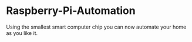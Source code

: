 # Raspberry-Pi-Automation
Using the smallest smart computer chip you can now automate your home as you like it.
